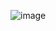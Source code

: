 ![image](https://user-images.githubusercontent.com/23719920/170233942-e102baab-fa35-4d8b-9c4c-f71ce0f982a8.png)


